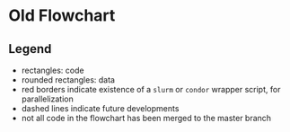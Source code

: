 # Old Flowchart

## Legend
* rectangles: code
* rounded rectangles: data
* red borders indicate existence of a `slurm` or `condor` wrapper script,
for parallelization
* dashed lines indicate future developments
* not all code in the flowchart has been merged to the master branch
